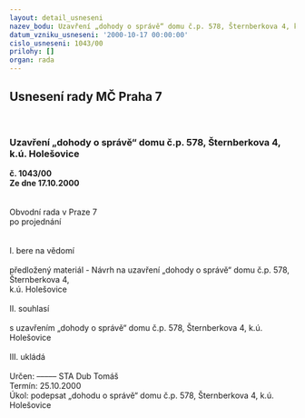 ```yaml
---
layout: detail_usneseni
nazev_bodu: Uzavření „dohody o správě“ domu č.p. 578, Šternberkova 4, k.ú. Holešovice
datum_vzniku_usneseni: '2000-10-17 00:00:00'
cislo_usneseni: 1043/00
prilohy: []
organ: rada
---
```

<div id="ucUsn_pList" class="usn">
	<span><h2>Usnesení rady MČ Praha 7 </h2>
<br></span><div class="standBody">
<span><h3>Uzavření „dohody o správě“ domu č.p. 578, Šternberkova 4, k.ú. Holešovice</h3></span><div class="center">
		<strong>č. 1043/00</strong><br>
	</div>
<div class="center">
		<strong>Ze dne 17.10.2000</strong><br><br>
	</div>
<br>Obvodní rada v Praze 7<br>po projednání<br><br><br>I.	bere na vědomí<br><br> předložený materiál - Návrh na uzavření „dohody o správě“ domu č.p. 578, Šternberkova 4, <br>k.ú. Holešovice<br><br>II.	souhlasí <br><br>s uzavřením „dohody o správě“ domu č.p. 578, Šternberkova 4, k.ú. Holešovice<br><br>III.	ukládá <br><br> Určen:	–––––	STA Dub Tomáš<br>Termín: 25.10.2000<br>Úkol:	podepsat „dohodu o správě“ domu č.p. 578, Šternberkova 4, k.ú. Holešovice<br> <br> <br><br> </div>
</div>